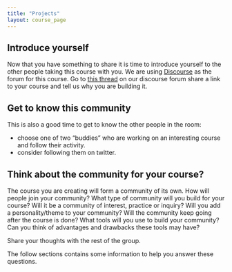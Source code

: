 ```yaml
---
title: "Projects"
layout: course_page
---
```


## Introduce yourself

Now that you have something to share it is time to introduce yourself to the other people taking this course with you. We are using [Discourse](http://www.discourse.org) as the forum for this course. Go to [this thread](http://community.p2pu.org) on our discourse forum share a link to your course and tell us why you are building it.

## Get to know this community

This is also a good time to get to know the other people in the room:

- choose one of two “buddies” who are working on an interesting course and follow their activity. 
- consider following them on twitter.

## Think about the community for your course?

The course you are creating will form a community of its own. How will people join your community? What type of community will you build for your course? Will it be a community of interest, practice or inquiry? Will you add a personality/theme to your community? Will the community keep going after the course is done? What tools will you use to build your community? Can you think of advantages and drawbacks these tools may have?

Share your thoughts with the rest of the group.

The follow sections contains some information to help you answer these questions.
